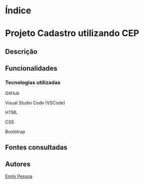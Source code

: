 # Índice


# Projeto Cadastro utilizando CEP

## Descrição 

## Funcionalidades

### Tecnologias utilizadas

GitHub

Visual Studio Code (VSCode)

HTML

CSS

Bootstrap

## Fontes consultadas

## Autores
[Emily Pessoa](https://github.com/emilypessoa)
